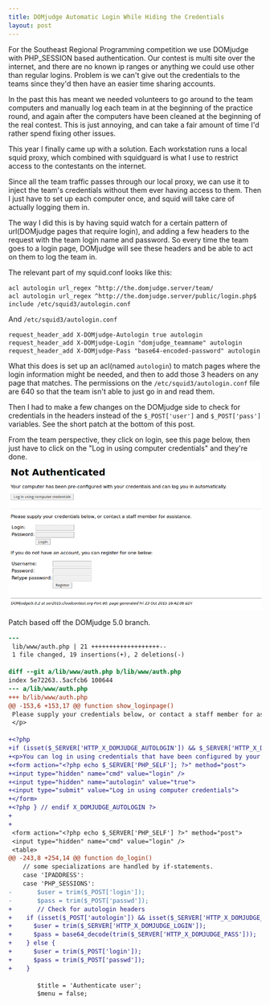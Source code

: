 ```yaml
---
title: DOMjudge Automatic Login While Hiding the Credentials
layout: post
---
```


For the Southeast Regional Programming competition we use DOMjudge with
PHP_SESSION based authentication. Our contest is multi site over the internet,
and there are no known ip ranges or anything we could use other than regular logins.
Problem is we can't give out the credentials to the teams since they'd then have
an easier time sharing accounts.

In the past this has meant we needed volunteers to go around to the team computers
and manually log each team in at the beginning of the practice round, and again
after the computers have been cleaned at the beginning of the real contest. This
is just annoying, and can take a fair amount of time I'd rather spend fixing other
issues.

This year I finally came up with a solution. Each workstation runs a local squid
proxy, which combined with squidguard is what I use to restrict access to the
contestants on the internet.

Since all the team traffic passes through our local proxy, we can use it to inject
the team's credentials without them ever having access to them. Then I just have
to set up each computer once, and squid will take care of actually logging them
in.

The way I did this is by having squid watch for a certain pattern of url(DOMjudge
pages that require login), and adding a few headers to the request with the team
login name and password. So every time the team goes to a login page, DOMjudge
will see these headers and be able to act on them to log the team in.

The relevant part of my squid.conf looks like this:
```
acl autologin url_regex ^http://the.domjudge.server/team/
acl autologin url_regex ^http://the.domjudge.server/public/login.php$
include /etc/squid3/autologin.conf
```
And `/etc/squid3/autologin.conf`
```
request_header_add X-DOMjudge-Autologin true autologin
request_header_add X-DOMjudge-Login "domjudge_teamname" autologin
request_header_add X-DOMjudge-Pass "base64-encoded-password" autologin
```

What this does is set up an acl(named `autologin`) to match pages where the login
information might be needed, and then to add those 3 headers on any page that
matches. The permissions on the `/etc/squid3/autologin.conf` file are 640 so that
the team isn't able to just go in and read them.

Then I had to make a few changes on the DOMjudge side to check for credentials
in the headers instead of the `$_POST['user']` and `$_POST['pass']` variables.
See the short patch at the bottom of this post.

From the team perspective, they click on login, see this page below, then just
have to click on the "Log in using computer credentials" and they're done.
[![Autologin Page](images/autologin-page.png)](images/autologin-page.png)


Patch based off the DOMjudge 5.0 branch.
```diff
---
 lib/www/auth.php | 21 +++++++++++++++++++--
 1 file changed, 19 insertions(+), 2 deletions(-)

diff --git a/lib/www/auth.php b/lib/www/auth.php
index 5e72263..5acfcb6 100644
--- a/lib/www/auth.php
+++ b/lib/www/auth.php
@@ -153,6 +153,17 @@ function show_loginpage()
 Please supply your credentials below, or contact a staff member for assistance.
 </p>

+<?php
+if (isset($_SERVER['HTTP_X_DOMJUDGE_AUTOLOGIN']) && $_SERVER['HTTP_X_DOMJUDGE_AUTOLOGIN']=='true'){ ?>
+<p>You can log in using credentials that have been configured by your administrator.</p>
+<form action="<?php echo $_SERVER['PHP_SELF']; ?>" method="post">
+<input type="hidden" name="cmd" value="login" />
+<input type="hidden" name="autologin" value="true">
+<input type="submit" value="Log in using computer credentials">
+</form>
+<?php } // endif X_DOMJUDGE_AUTOLOGIN ?>
+
+
 <form action="<?php echo $_SERVER['PHP_SELF'] ?>" method="post">
 <input type="hidden" name="cmd" value="login" />
 <table>
@@ -243,8 +254,14 @@ function do_login()
 	// some specializations are handled by if-statements.
 	case 'IPADDRESS':
 	case 'PHP_SESSIONS':
-		$user = trim($_POST['login']);
-		$pass = trim($_POST['passwd']);
+		// Check for autologin headers
+    if (isset($_POST['autologin']) && isset($_SERVER['HTTP_X_DOMJUDGE_AUTOLOGIN']) && $_SERVER['HTTP_X_DOMJUDGE_AUTOLOGIN'] == 'true') {
+      $user = trim($_SERVER['HTTP_X_DOMJUDGE_LOGIN']);
+      $pass = base64_decode(trim($_SERVER['HTTP_X_DOMJUDGE_PASS']));
+    } else {
+      $user = trim($_POST['login']);
+      $pass = trim($_POST['passwd']);
+    }

 		$title = 'Authenticate user';
 		$menu = false;
```
